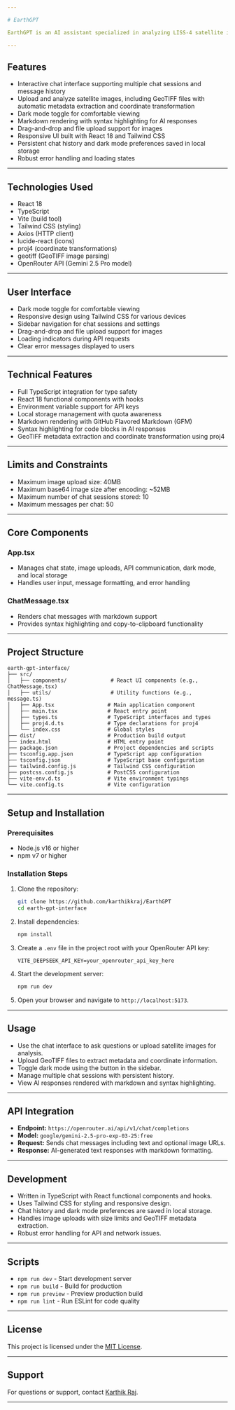```yaml
---

# EarthGPT

EarthGPT is an AI assistant specialized in analyzing LISS-4 satellite imagery and answering general questions. It provides an interactive chat interface where users can upload satellite images, including GeoTIFF files with metadata extraction, and receive detailed analysis powered by the OpenRouter API using the Gemini 2.5 Pro model.

---
```


## Features

- Interactive chat interface supporting multiple chat sessions and message history
- Upload and analyze satellite images, including GeoTIFF files with automatic metadata extraction and coordinate transformation
- Dark mode toggle for comfortable viewing
- Markdown rendering with syntax highlighting for AI responses
- Drag-and-drop and file upload support for images
- Responsive UI built with React 18 and Tailwind CSS
- Persistent chat history and dark mode preferences saved in local storage
- Robust error handling and loading states

---

## Technologies Used

- React 18
- TypeScript
- Vite (build tool)
- Tailwind CSS (styling)
- Axios (HTTP client)
- lucide-react (icons)
- proj4 (coordinate transformations)
- geotiff (GeoTIFF image parsing)
- OpenRouter API (Gemini 2.5 Pro model)

---

## User Interface

- Dark mode toggle for comfortable viewing
- Responsive design using Tailwind CSS for various devices
- Sidebar navigation for chat sessions and settings
- Drag-and-drop and file upload support for images
- Loading indicators during API requests
- Clear error messages displayed to users

---

## Technical Features

- Full TypeScript integration for type safety
- React 18 functional components with hooks
- Environment variable support for API keys
- Local storage management with quota awareness
- Markdown rendering with GitHub Flavored Markdown (GFM)
- Syntax highlighting for code blocks in AI responses
- GeoTIFF metadata extraction and coordinate transformation using proj4

---

## Limits and Constraints

- Maximum image upload size: 40MB
- Maximum base64 image size after encoding: ~52MB
- Maximum number of chat sessions stored: 10
- Maximum messages per chat: 50

---

## Core Components

### App.tsx
- Manages chat state, image uploads, API communication, dark mode, and local storage
- Handles user input, message formatting, and error handling

### ChatMessage.tsx
- Renders chat messages with markdown support
- Provides syntax highlighting and copy-to-clipboard functionality

---

## Project Structure

```
earth-gpt-interface/
├── src/
│   ├── components/              # React UI components (e.g., ChatMessage.tsx)
│   ├── utils/                   # Utility functions (e.g., message.ts)
│   ├── App.tsx                 # Main application component
│   ├── main.tsx                # React entry point
│   ├── types.ts                # TypeScript interfaces and types
│   ├── proj4.d.ts              # Type declarations for proj4
│   └── index.css               # Global styles
├── dist/                       # Production build output
├── index.html                  # HTML entry point
├── package.json                # Project dependencies and scripts
├── tsconfig.app.json           # TypeScript app configuration
├── tsconfig.json               # TypeScript base configuration
├── tailwind.config.js          # Tailwind CSS configuration
├── postcss.config.js           # PostCSS configuration
├── vite-env.d.ts               # Vite environment typings
└── vite.config.ts              # Vite configuration
```

---

## Setup and Installation

### Prerequisites

- Node.js v16 or higher
- npm v7 or higher

### Installation Steps

1. Clone the repository:

   ```bash
   git clone https://github.com/karthikkraj/EarthGPT
   cd earth-gpt-interface
   ```

2. Install dependencies:

   ```bash
   npm install
   ```

3. Create a `.env` file in the project root with your OpenRouter API key:

   ```
   VITE_DEEPSEEK_API_KEY=your_openrouter_api_key_here
   ```

4. Start the development server:

   ```bash
   npm run dev
   ```

5. Open your browser and navigate to `http://localhost:5173`.

---

## Usage

- Use the chat interface to ask questions or upload satellite images for analysis.
- Upload GeoTIFF files to extract metadata and coordinate information.
- Toggle dark mode using the button in the sidebar.
- Manage multiple chat sessions with persistent history.
- View AI responses rendered with markdown and syntax highlighting.

---

## API Integration

- **Endpoint:** `https://openrouter.ai/api/v1/chat/completions`
- **Model:** `google/gemini-2.5-pro-exp-03-25:free`
- **Request:** Sends chat messages including text and optional image URLs.
- **Response:** AI-generated text responses with markdown formatting.

---

## Development

- Written in TypeScript with React functional components and hooks.
- Uses Tailwind CSS for styling and responsive design.
- Chat history and dark mode preferences are saved in local storage.
- Handles image uploads with size limits and GeoTIFF metadata extraction.
- Robust error handling for API and network issues.

---

## Scripts

- `npm run dev` - Start development server
- `npm run build` - Build for production
- `npm run preview` - Preview production build
- `npm run lint` - Run ESLint for code quality

---

## License

This project is licensed under the [MIT License](LICENSE).

---

## Support

For questions or support, contact [Karthik Raj](https://github.com/karthikkraj).

---

